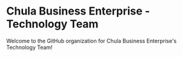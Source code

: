 # Chula Business Enterprise - Technology Team

Welcome to the GitHub organization for Chula Business Enterprise's Technology Team!
